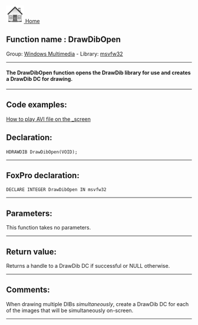 [<img src="../../images/home.png"> Home ](https://github.com/VFPX/Win32API)  

## Function name : DrawDibOpen
Group: [Windows Multimedia](../../functions_group.md#Windows_Multimedia)  -  Library: [msvfw32](../../libraries.md#msvfw32)  
***  


#### The DrawDibOpen function opens the DrawDib library for use and creates a DrawDib DC for drawing.
***  


## Code examples:
[How to play AVI file on the _screen](../../samples/sample_430.md)  

## Declaration:
```foxpro  
HDRAWDIB DrawDibOpen(VOID);  
```  
***  


## FoxPro declaration:
```foxpro  
DECLARE INTEGER DrawDibOpen IN msvfw32  
```  
***  


## Parameters:
This function takes no parameters.  
***  


## Return value:
Returns a handle to a DrawDib DC if successful or NULL otherwise.  
***  


## Comments:
When drawing multiple DIBs <Em>simultaneously</Em>, create a DrawDib DC for each of the images that will be simultaneously on-screen.  
  
***  


